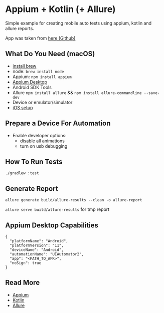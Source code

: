# Appium + Kotlin (+ Allure)

Simple example for creating mobile auto tests using appium, kotlin and allure reports. 

App was taken from [here (Github)](https://github.com/Jodge/MovieGuide)

## What Do You Need (macOS)
* [install brew](https://brew.sh/)
* node: `brew install node`
* Appium: `npm install appium`
* [Appium Desktop](http://appium.io/downloads.html)
* Android SDK Tools
* Allure `npm install allure` && `npm install allure-commandline --save-dev`
* Device or emulator/simulator
* [iOS setup](http://appium.io/docs/en/drivers/ios-xcuitest-real-devices/)

## Prepare a Device For Automation

* Enable developer options:
    * disable all animations
    * turn on usb debugging

## How To Run Tests

`./gradlew :test`

## Generate Report
`allure generate build/allure-results --clean -o allure-report`

`allure serve build/allure-results` for tmp report

## Appium Desktop Capabilities
```
{
  "platformName": "Android",
  "platformVersion": "11",
  "deviceName": "Android",
  "automationName": "UIAutomator2",
  "app": "<PATH_TO_APK>",
  "noSign": true
}
```

## Read More

* [Appium](http://appium.io/docs/en/about-appium/intro/)
* [Kotlin](https://developer.android.com/kotlin)
* [Allure](http://allure.qatools.ru/)